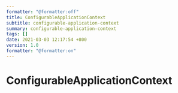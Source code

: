 ```yaml
---
formatter: "@formatter:off"
title: ConfigurableApplicationContext
subtitle: configurable-application-context 
summary: configurable-application-context 
tags: [] 
date: 2021-03-03 12:17:54 +800 
version: 1.0
formatter: "@formatter:on"
---
```


# ConfigurableApplicationContext